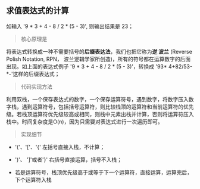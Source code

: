 ## 求值表达式的计算

如输入 '9 * 3 + 4 - 8 / 2 * (5 - 3)', 则输出结果是 23；

> 核心原理是

将表达式转换成一种不需要括号的**后缀表达法**，我们也把它称为**逆
波兰** (Reverse Polish Notation, RPN， 波兰逻辑学家所创造)，所有的符号都在运算数字的后面出现。如上面的表达式例子 '9 * 3 + 4 - 8 / 2 * (5 - 3)'，转换成 '93* 4+82/53-*-'这样的后缀表达式；

> 代码实现方法

利用双栈，一个保存表达式的数字，一个保存运算符号，遇到数字，将数字压入数字栈，遇到运算符号，包括括号运算符，则比较栈顶的运算符和当前运算符的优先级。若栈顶运算符优先级较高或相同，则栈中元素出栈并计算，否则将运算符压入栈中。时间复杂度是O(n)，因为只需要对表达式进行一次遍历即可。

> 实现细节

- '('、'['、'{' 左括号直接入栈，不计算；

- ')'、 ']'或者'}' 右括号直接运算，括号不入栈；

- 若是运算符号，栈顶优先级高于或等于下一个运算符，直接运算，运算完后，下个运算符入栈